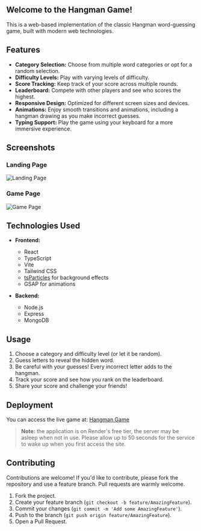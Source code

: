 ## Welcome to the Hangman Game! 
This is a web-based implementation of the classic Hangman word-guessing game, built with modern web technologies.

## Features

- **Category Selection:** Choose from multiple word categories or opt for a random selection.
- **Difficulty Levels:** Play with varying levels of difficulty.
- **Score Tracking:** Keep track of your score across multiple rounds.
- **Leaderboard:** Compete with other players and see who scores the highest.
- **Responsive Design:** Optimized for different screen sizes and devices.
- **Animations:** Enjoy smooth transitions and animations, including a hangman drawing as you make incorrect guesses.
- **Typing Support:** Play the game using your keyboard for a more immersive experience.

## Screenshots

### Landing Page
![Landing Page](https://github.com/user-attachments/assets/5707ab0c-12a6-4147-a055-3feecffc26bd)


### Game Page
![Game Page](https://github.com/user-attachments/assets/0bbad4a8-fb81-475a-a393-8732fb249282)


## Technologies Used

- **Frontend:**
  - React
  - TypeScript
  - Vite
  - Tailwind CSS
  - [tsParticles](https://github.com/matteobruni/tsparticles) for background effects
  - GSAP for animations

- **Backend:**
  - Node.js
  - Express
  - MongoDB

## Usage

1. Choose a category and difficulty level (or let it be random).
2. Guess letters to reveal the hidden word.
3. Be careful with your guesses! Every incorrect letter adds to the hangman.
4. Track your score and see how you rank on the leaderboard.
5. Share your score and challenge your friends!

## Deployment

You can access the live game at: [Hangman Game](https://hangman-ftuw.onrender.com)
> **Note:** the application is on Render's free tier, the server may be asleep when not in use. Please allow up to 50 seconds for the service to wake up when you first access the site.

## Contributing

Contributions are welcome! If you'd like to contribute, please fork the repository and use a feature branch. Pull requests are warmly welcome.

1. Fork the project.
2. Create your feature branch (`git checkout -b feature/AmazingFeature`).
3. Commit your changes (`git commit -m 'Add some AmazingFeature'`).
4. Push to the branch (`git push origin feature/AmazingFeature`).
5. Open a Pull Request.







